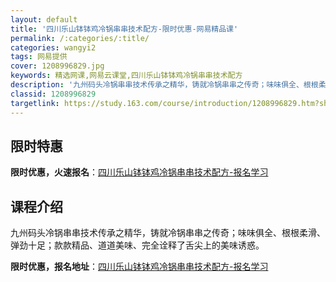 ```yaml
---
layout: default
title: '四川乐山钵钵鸡冷锅串串技术配方-限时优惠-网易精品课'
permalink: /:categories/:title/
categories: wangyi2
tags: 网易提供
cover: 1208996829.jpg
keywords: 精选网课,网易云课堂,四川乐山钵钵鸡冷锅串串技术配方
description: '九州码头冷锅串串技术传承之精华，铸就冷锅串串之传奇；味味俱全、根根柔滑、弹劲十足；款款精品、道道美味、完全诠释了舌尖上的'
classid: 1208996829
targetlink: https://study.163.com/course/introduction/1208996829.htm?share=1&shareId=1025206652&utm_campaign=share&utm_medium=iphoneShare&utm_source=&utm_u=1025206652
---
```


## 限时特惠

**限时优惠，火速报名**：[四川乐山钵钵鸡冷锅串串技术配方-报名学习](https://study.163.com/course/introduction/1208996829.htm?share=1&shareId=1025206652&utm_campaign=share&utm_medium=iphoneShare&utm_source=&utm_u=1025206652)

## 课程介绍

九州码头冷锅串串技术传承之精华，铸就冷锅串串之传奇；味味俱全、根根柔滑、弹劲十足；款款精品、道道美味、完全诠释了舌尖上的美味诱惑。

**限时优惠，报名地址**：[四川乐山钵钵鸡冷锅串串技术配方-报名学习](https://study.163.com/course/introduction/1208996829.htm?share=1&shareId=1025206652&utm_campaign=share&utm_medium=iphoneShare&utm_source=&utm_u=1025206652)

